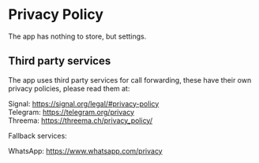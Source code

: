 # Privacy Policy

The app has nothing to store, but settings.

## Third party services

The app uses third party services for call forwarding, these have their own privacy policies, 
please read them at:

Signal: https://signal.org/legal/#privacy-policy  
Telegram: https://telegram.org/privacy  
Threema: https://threema.ch/privacy_policy/

Fallback services:

WhatsApp: https://www.whatsapp.com/privacy
